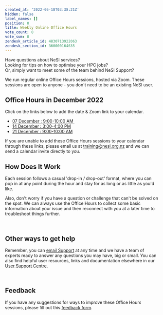 ```yaml
---
created_at: '2022-05-18T03:38:21Z'
hidden: false
label_names: []
position: 0
title: Weekly Online Office Hours
vote_count: 0
vote_sum: 0
zendesk_article_id: 4830713922063
zendesk_section_id: 360000164635
---
```


Have questions about NeSI services?   
Looking for tips on how to optimise your HPC jobs?  
Or, simply want to meet some of the team behind NeSI Support?

We run regular online Office Hours sessions, hosted via Zoom. These
sessions are open to anyone - you don't need to be an existing NeSI
user.  
  

## **Office Hours in December 2022**

Click on the links below to add the date & Zoom link to your calendar.

-   [07 December : 9:00-10:00
    AM ](https://calendar.google.com/calendar/event?action=TEMPLATE&tmeid=MjY2NjlpcXBjZnZyMXFubHY2dG5paHJiNXAgY19oZW42cnIwMmV0MzlrYXQyaG11YW1pZG90c0Bn&tmsrc=c_hen6rr02et39kat2hmuamidots%40group.calendar.google.com)
-   [14 December : 3:00-4:00
    PM](https://calendar.google.com/calendar/event?action=TEMPLATE&tmeid=NjF0cnN0dHY5MzRkY2kxdmpxcGhrY2hsZWYgY19oZW42cnIwMmV0MzlrYXQyaG11YW1pZG90c0Bn&tmsrc=c_hen6rr02et39kat2hmuamidots%40group.calendar.google.com)
-   [21 December : 9:00-10:00
    AM](https://calendar.google.com/calendar/event?action=TEMPLATE&tmeid=MjEzazVhbXM0YzA2aWZyOWZqcTRjOTJoZWcgY19oZW42cnIwMmV0MzlrYXQyaG11YW1pZG90c0Bn&tmsrc=c_hen6rr02et39kat2hmuamidots%40group.calendar.google.com)

If you are unable to add these Office Hours sessions to your calendar
through these links, please email us
at <a href="mailto:training@nesi.org.nz" class="mailto">training@nesi.org.nz</a> and
we can send a calendar invite directly to you.   
  

## **How Does It Work**

Each session follows a casual 'drop-in / drop-out' format, where you can
pop in at any point during the hour and stay for as long or as little as
you'd like. 

Also, don't worry if you have a question or challenge that can't be
solved on the spot. We can always use the Office Hours to collect some
basic information about your issue and then reconnect with you at a
later time to troubleshoot things further.

 

## **Other ways to get help**

Remember, you can
<a href="mailto:support@nesi.org.nz" class="mailto">email Support</a> at
any time and we have a team of experts ready to answer any questions you
may have, big or small. You can also find helpful user resources, links
and documentation elsewhere in our [User Support
Centre](https://support.nesi.org.nz/hc/en-gb).

 

## **Feedback**

If you have any suggestions for ways to improve these Office Hours
sessions, please fill out this [feedback
form](https://forms.gle/HELw73FpUQaTYBV6A).

 
